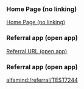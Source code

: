 ### Home Page (no linking)

[Home Page (no linking)](https://expo-deeplink.vercel.app/)

### Referral app (open app)

[Referral URL (open app)](https://expo-deeplink.vercel.app/referral/TEST7244)

### Referral app (open app)

[alfamind:/referral/TEST7244](alfamind:/referral/TEST7244)
